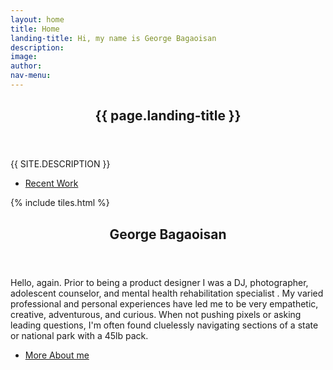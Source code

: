 ```yaml
---
layout: home
title: Home
landing-title: Hi, my name is George Bagaoisan
description:
image:
author:
nav-menu:
---
```


<!-- Banner -->
<section id="banner" class="major">
	<div class="inner">
		<header class="major">
			<h1>{{ page.landing-title }}</h1>
		</header>
		<div class="content">
			<p style="text-transform: uppercase;">{{ site.description }}</p>
			<ul class="actions">
				<li><a href="#one" class="button next scrolly">Recent Work</a></li>
			</ul>
		</div>
	</div>
</section>

<!-- Main -->
<div id="main">

<!-- One -->
{% include tiles.html %}

<!-- Two -->
<section id="two">
	<div class="inner">
		<header class="major">
			<h2>George Bagaoisan</h2>
		</header>
		<p>Hello, again. Prior to being a product designer I was a DJ, photographer, adolescent counselor, and mental health rehabilitation specialist . My varied professional and personal experiences have led me to be very empathetic, creative, adventurous, and curious. When not pushing pixels or asking leading questions, I'm often found cluelessly navigating sections of a state or national park with a 45lb pack.</p>
		<ul class="actions">
			<li><a href="about.html" class="button next">More About me</a></li>
		</ul>
	</div>
</section>

</div>
